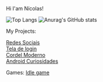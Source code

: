 Hi I'am Nícolas!

![Top Langs](https://github-readme-stats.vercel.app/api/top-langs/?username=nogc1)
![Anurag's GitHub stats](https://github-readme-stats.vercel.app/api?username=nogc1&count_private=true&show_icons=true&theme=merko)

My Projects:

<a href="https://nogc1.github.io/Projeto-Social/">Redes Sociais</a> <br>
<a href="https://nogc1.github.io/projeto-login/">Tela de login</a> <br>
<a href="https://nogc1.github.io/projeto-cordel/">Cordel Moderno</a> <br>
<a href="https://nogc1.github.io/projeto-android/" target="_blank" rel="noopener noreferrer">Android Curiosidades</a> 

Games:
<a href="https://nogc1.github.io/mini-jogo-idle/" target="_blank" rel="noopener noreferrer">Idle game</a>
